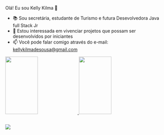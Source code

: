 Olá! Eu sou Kelly Kilma 👋

- 📚 Sou secretária, estudante de Turismo e futura Desevolvedora Java full Stack Jr
- 🚀 Estou interessada em vivenciar projetos que possam ser desenvolvidos por iniciantes
- 📫 Você pode falar comigo através do e-mail: kellykilmadesousa@gmail.com

<div>
 <a href="http:/beacons.ai/kellykilmadesousa">
 <img width="45%" height="180em" src=https://github-readme-stats.vercel.app/api?username=kellykilmadesousa&show_icons=true&theme=light&include_all_commits=true&count_private=true"/>
 <img width="45%" height="180em" src=https://github-readme-stats.vercel.app/api/top-langs/?username=kellykilmadesousa&layout=compact&langs_count=16&theme=light"/>
</div>

##
<div>
 <a href="https://www.linkedin.com/in/kellykilma/"target-"_blank"><img src="https://img.shields.io/badge/-LindeIn-%230077B5?Syle=for-the-badge&logo=linkedin&logoColor=white" target"_blank"></a>
</div>
